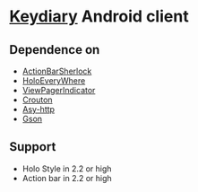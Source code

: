 # [Keydiary](wwww.keydiary.net) Android client

## Dependence on
* [ActionBarSherlock](https://github.com/JakeWharton/ActionBarSherlock)
* [HoloEveryWhere](https://github.com/ChristopheVersieux/HoloEverywhere)
* [ViewPagerIndicator](https://github.com/JakeWharton/Android-ViewPagerIndicator)
* [Crouton](https://github.com/keyboardsurfer/Crouton)
* [Asy-http](https://github.com/loopj/android-async-http)
* [Gson](https://code.google.com/p/google-gson)

## Support
* Holo Style in 2.2 or high
* Action bar in 2.2 or high
